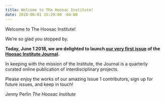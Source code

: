 ```yaml
---
title: Welcome to The Hoosac Institute!
date: 2018-06-01 15:29:00 -04:00
---
```


Welcome to The Hoosac Institute!

We’re so glad you stopped by.

**Today, June 1 2018, we are delighted to launch [our very first issue](/journal/1) of the [Hoosac Institute Journal](/journal).**

In keeping with the mission of the Institute, the Journal is a quarterly curated online publication of interdisciplinary projects.

Please enjoy the works of our amazing Issue 1 contributors, sign up for future issues, and keep in touch!

Jenny Perlin 
_The Hoosac Institute_